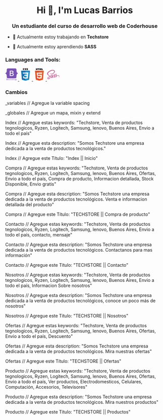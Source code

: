 <h1 align="center">Hi 👋, I'm Lucas Barrios</h1>
<h3 align="center">Un estudiante del curso de desarrollo web de Coderhouse</h3>

- 🔭 Actualmente estoy trabajando en **Techstore**

- 🌱 Actualmente estoy aprendiendo **SASS**

<h3 align="left">Languages and Tools:</h3>
<p align="left"> <a href="https://getbootstrap.com" target="_blank" rel="noreferrer"> <img src="https://raw.githubusercontent.com/devicons/devicon/master/icons/bootstrap/bootstrap-plain-wordmark.svg" alt="bootstrap" width="40" height="40"/> </a> <a href="https://www.w3schools.com/css/" target="_blank" rel="noreferrer"> <img src="https://raw.githubusercontent.com/devicons/devicon/master/icons/css3/css3-original-wordmark.svg" alt="css3" width="40" height="40"/> </a> <a href="https://www.w3.org/html/" target="_blank" rel="noreferrer"> <img src="https://raw.githubusercontent.com/devicons/devicon/master/icons/html5/html5-original-wordmark.svg" alt="html5" width="40" height="40"/> </a> <a href="https://sass-lang.com" target="_blank" rel="noreferrer"> <img src="https://raw.githubusercontent.com/devicons/devicon/master/icons/sass/sass-original.svg" alt="sass" width="40" height="40"/> </a> </p>

<h3 align="left">Cambios</h3>

<p align="left"> _variables // Agregue la variable spacing</p>

<p align="left"> _globales // Agregue un mapa, mixin y extend</p>

<p align="left"> Index // Agregue estas keywords: "Techstore, Venta de productos tegnologicos, Ryzen, Logitech, Samsung, lenovo, Buenos Aires, Envio a todo el país"</p>

<p align="left"> Index // Agregue esta description: "Somos Techstore una empresa dedicada a la venta de productos tecnológicos."</p>

<p align="left"> Index // Agregue este Título: "Index || Inicio"</p>

<p align="left"> Compra // Agregue estas keywords: "Techstore, Venta de productos tegnologicos, Ryzen, Logitech, Samsung, lenovo, Buenos Aires, Ofertas, Envio a todo el país, Compra de producto, Informacion detallada, Stock Disponible, Envio gratis"</p>

<p align="left"> Compra // Agregue esta description: "Somos Techstore una empresa dedicada a la venta de productos tecnológicos. Venta e informacion detallada del producto"</p>

<p align="left"> Compra // Agregue este Título: "TECHSTORE || Compra de producto"</p>

<p align="left"> Contacto // Agregue estas keywords: "Techstore, Venta de productos tegnologicos, Ryzen, Logitech, Samsung, lenovo, Buenos Aires, Envio a todo el país, contacto, mensaje"</p>

<p align="left"> Contacto // Agregue esta description: "Somos Techstore una empresa dedicada a la venta de productos tecnológicos. Contactanos para mas información"</p>

<p align="left"> Contacto // Agregue este Título: "TECHSTORE || Contacto"</p>

<p align="left"> Nosotros // Agregue estas keywords: "Techstore, Venta de productos tegnologicos, Ryzen, Logitech, Samsung, lenovo, Buenos Aires, Envio a todo el país, Informacion Sobre nosotros"</p>

<p align="left"> Nosotros // Agregue esta description: "Somos Techstore una empresa dedicada a la venta de productos tecnológicos, conoce un poco más de nosotros"</p>

<p align="left"> Nosotros // Agregue este Título: "TECHSTORE || Nosotros"</p>

<p align="left"> Ofertas // Agregue estas keywords: "Techstore, Venta de productos tegnologicos, Ryzen, Logitech, Samsung, lenovo, Buenos Aires, Ofertas, Envio a todo el país, Descuento"</p>

<p align="left"> Ofertas // Agregue esta description: "Somos Techstore una empresa dedicada a la venta de productos tecnológicos. Mira nuestras ofertas"</p>

<p align="left"> Ofertas // Agregue este Título: "TECHSTORE || Ofertas"</p>

<p align="left"> Producto // Agregue estas keywords: "Techstore, Venta de productos tegnologicos, Ryzen, Logitech, Samsung, lenovo, Buenos Aires, Ofertas, Envio a todo el país, Ver productos, Electrodomesticos, Celulares, Computación, Accesorios, Televisores"</p>

<p align="left"> Producto // Agregue esta description: "Somos Techstore una empresa dedicada a la venta de productos tecnológicos. Mira nuestros productos"</p>

<p align="left"> Producto // Agregue este Título: "TECHSTORE || Productos"</p>